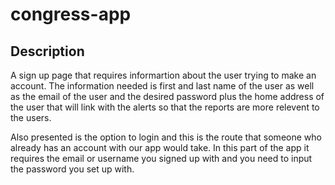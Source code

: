 # congress-app

## Description 
A sign up page that requires informartion about the user trying to make an account. The information needed is first and last name of the user as well as the email of the user and the desired password plus the home address of the user that will link with the alerts so that the reports are more relevent to the users. 

Also presented is the option to login and this is the route that someone who already has an account with our app would take. In this part of the app it requires the email or username you signed up with and you need to input the password you set up with. 

